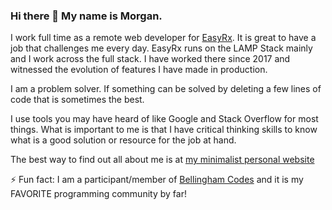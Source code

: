 ### Hi there 👋 My name is Morgan.

I work full time as a remote web developer for [EasyRx](https://easyrxcloud.com). It is great to have a job that challenges me every day. EasyRx runs on the LAMP Stack mainly and I work across the full stack. I have worked there since 2017 and witnessed the evolution of features I have made in production. 
 
I am a problem solver. If something can be solved by deleting a few lines of code that is sometimes the best.

I use tools you may have heard of like Google and Stack Overflow for most things. What is important to me is that I have critical thinking skills to know what is a good solution or resource for the job at hand.

The best way to find out all about me is at [my minimalist personal website](https://morganwebdev.com) 

⚡ Fun fact: I am a participant/member of [Bellingham Codes](https://bellingham.codes) and it is my FAVORITE programming community by far!
